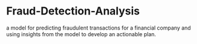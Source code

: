 # Fraud-Detection-Analysis
a model for predicting fraudulent transactions for a financial company and using insights from the model to develop an actionable plan.
